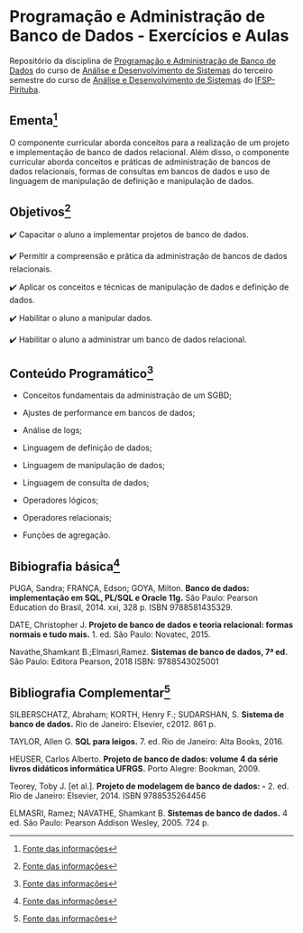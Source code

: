 # Programação e Administração de Banco de Dados - Exercícios e Aulas

Repositório da disciplina de [Programação e Administração de Banco de Dados](https://drive.ifsp.edu.br/s/CS3ah4zmKiNCYTy#pdfviewer) do curso de [Análise e Desenvolvimento de Sistemas](https://ptb.ifsp.edu.br/index.php/superiores/ads) do terceiro semestre do curso de [Análise e Desenvolvimento de Sistemas](https://ptb.ifsp.edu.br/index.php/superiores/ads) do [IFSP-Pirituba](https://ptb.ifsp.edu.br/).

## Ementa[^1]

O componente curricular aborda conceitos para a realização de um projeto e implementação de banco de dados relacional. Além disso, o componente curricular aborda conceitos e práticas de administração de bancos de dados relacionais, formas de consultas em bancos de dados e uso de linguagem de manipulação de definição e manipulação de dados.

## Objetivos[^1]

:heavy_check_mark: Capacitar o aluno a implementar projetos de banco de dados.

:heavy_check_mark: Permitir a compreensão e prática da administração de bancos de dados relacionais.

:heavy_check_mark: Aplicar os conceitos e técnicas de manipulação de dados e definição de dados.

:heavy_check_mark: Habilitar o aluno a manipular dados.

:heavy_check_mark: Habilitar o aluno a administrar um banco de dados relacional.

## Conteúdo Programático[^1]

- Conceitos fundamentais da administração de um SGBD;

- Ajustes de performance em bancos de dados;

- Análise de logs;

- Linguagem de definição de dados;

- Linguagem de manipulação de dados;

- Linguagem de consulta de dados;

- Operadores lógicos;

- Operadores relacionais;

- Funções de agregação.

## Bibiografia básica[^1]

PUGA, Sandra; FRANÇA, Edson; GOYA, Milton. **Banco de dados: implementação em SQL, PL/SQL e Oracle 11g.** São Paulo: Pearson Education do Brasil, 2014. xxi, 328 p. ISBN 9788581435329.

DATE, Christopher J. **Projeto de banco de dados e teoria relacional: formas normais e tudo mais.** 1. ed. São Paulo: Novatec, 2015.

Navathe,Shamkant B.;Elmasri,Ramez. **Sistemas de banco de dados, 7ª ed.** São Paulo: Editora Pearson, 2018 ISBN: 9788543025001

## Bibliografia Complementar[^1]

SILBERSCHATZ, Abraham; KORTH, Henry F.; SUDARSHAN, S. **Sistema de banco de dados.** Rio de Janeiro: Elsevier, c2012. 861 p.

TAYLOR, Allen G. **SQL para leigos.** 7. ed. Rio de Janeiro: Alta Books, 2016.

HEUSER, Carlos Alberto. **Projeto de banco de dados: volume 4 da série livros didáticos informática UFRGS.** Porto Alegre: Bookman, 2009.

Teorey, Toby J. [et al.]. **Projeto de modelagem de banco de dados: -** 2. ed. Rio de Janeiro: Elsevier, 2014. ISBN 9788535264456

ELMASRI, Ramez; NAVATHE, Shamkant B. **Sistemas de banco de dados.** 4 ed. São Paulo: Pearson Addison Wesley, 2005. 724 p.

[^1]: [Fonte das informações](https://drive.ifsp.edu.br/s/CS3ah4zmKiNCYTy#pdfviewer)
